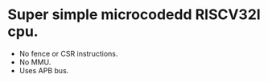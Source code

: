 # Super simple microcodedd RISCV32I cpu.

 - No fence or CSR instructions.
 - No MMU.
 - Uses APB bus.

